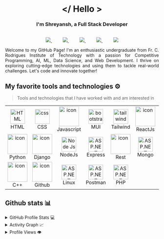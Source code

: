 
# **<div align="center"></ Hello ></div>**  
  

### <div align="center">I'm Shreyansh, a Full Stack Developer</div>  
  

<br/>  

<div align="center">

<a href="https://www.instagram.com/_shreyansh25_/">
<img src="https://img.shields.io/badge/Instagram-%23E4405F.svg?style=for-the-badge&logo=Instagram&logoColor=white">
</a>
&nbsp;&nbsp;&nbsp;&nbsp;&nbsp;&nbsp;&nbsp;&nbsp;
<a href="https://leetcode.com/shreyansh-1711/">
<img src="https://img.shields.io/badge/leetcode-000000?style=for-the-badge&logo=leetcode&logoColor=yellow">
</a>
&nbsp;&nbsp;&nbsp;&nbsp;&nbsp;&nbsp;&nbsp;&nbsp;
<a href="https://www.linkedin.com/in/shreyansh-jain1711/">
<img src="https://img.shields.io/badge/Linkedin-%231DA1F2.svg?style=for-the-badge&logo=Linkedin&logoColor=white">
</a>
&nbsp;&nbsp;&nbsp;&nbsp;&nbsp;&nbsp;&nbsp;&nbsp;
<a href="https://codeforces.com/profile/_shreyansh25_">
<img src="https://img.shields.io/badge/codeforces-1aac14?style=for-the-badge&logo=codeforces&logoColor=white">
</a>
&nbsp;&nbsp;&nbsp;&nbsp;&nbsp;&nbsp;&nbsp;&nbsp;
<a href="https://github.com/shreyansh-1711">
<img src="https://img.shields.io/badge/github-330F63?style=for-the-badge&logo=Github&logoColor=white">
</a>

</div>
<p></p>
<p align="justify">
Welcome to my GitHub Page! I'm an enthusiastic undergraduate from Fr. C. Rodrigues Institute of Technology with a passion for Competitive Programming, AI, ML, Data Science, and Web Development. I thrive on exploring cutting-edge technologies and using them to tackle real-world challenges. Let's code and innovate together!
</p>

## My favorite tools and technologies ⚙️

> Tools and technologies that I have worked with and am interested in

<table>
   <tr>
    <td align="center"  width="96">
        <img src="https://skillicons.dev/icons?i=html" width="48" height="48" alt="HTML" />
      <br>HTML
    </td>
    <td align="center" width="96">
        <img src="https://skillicons.dev/icons?i=css" width="48" height="48" alt="css" />
      <br>CSS
    </td>
      <td align="center" width="96">
        <img src="https://techstack-generator.vercel.app/js-icon.svg" alt="icon" width="65" height="65" />
      <br>Javascript
    </td>
     <td align="center"  width="96">
        <img src="https://skillicons.dev/icons?i=materialui" width="48" height="48" alt="bootstrap" />
      <br>MUI
    </td>
     <td align="center" width="96">
        <img src="https://skillicons.dev/icons?i=tailwind" width="48" height="48" alt="tailwind" />
      <br>Tailwind
    </td>
    <td align="center" width="96">
        <img src="https://techstack-generator.vercel.app/react-icon.svg" alt="icon" width="65" height="65" />
      <br>ReactJs
    </td>
    <td align="center" width="96">
        <img src="https://skillicons.dev/icons?i=nextjs" alt="icon" width="65" height="65" />
      <br>NextJs
    </td>
  </tr>

  <tr>
   <td align="center" width="96">
      <a href="#macropower-tech">
        <img src="https://techstack-generator.vercel.app/python-icon.svg" alt="icon" width="65" height="65" />
      </a>
      <br>Python
    </td>
     <td align="center" width="96">
        <img src="https://techstack-generator.vercel.app/django-icon.svg" alt="icon" width="65" height="65" />
      <br>Django
    </td>
    <td align="center" width="96">
        <img src="https://skillicons.dev/icons?i=nodejs" width="48" height="48" alt="Node Js" />
      <br>NodeJs
    </td>
    <td align="center" width="96">
        <img src="https://skillicons.dev/icons?i=expressjs" width="48" height="48" alt="ASP.NET Core" />
      <br>Express
    </td>
    <td align="center" width="96">
        <img src="https://techstack-generator.vercel.app/restapi-icon.svg" alt="icon" width="65" height="65" />
      <br>Rest
    </td>
    <td align="center" width="96">
        <img src="https://skillicons.dev/icons?i=mongodb" width="48" height="48" alt="ASP.NET Core" />
      <br>Mongo
    </td>
     <td align="center" width="96">
        <img src="https://techstack-generator.vercel.app/mysql-icon.svg" alt="icon" width="65" height="65" />
      <br>MySQL
    </td>
  </tr>
 <tr>
  <td align="center" width="96">
      <a href="#macropower-tech">
        <img src="https://techstack-generator.vercel.app/cpp-icon.svg" alt="icon" width="65" height="65" />
      </a>
      <br>C++
    </td>
    <td align="center" width="96">
      <a href="#macropower-tech">
        <img src="https://techstack-generator.vercel.app/github-icon.svg" alt="icon" width="65" height="65" />
      </a>
      <br>Github
    </td>
    <td align="center" width="96">
        <img src="https://skillicons.dev/icons?i=linux" width="48" height="48" alt="ASP.NET Core" />
      <br>Linux
    </td>
    <td align="center" width="96">
        <img src="https://skillicons.dev/icons?i=postman" width="48" height="48" alt="ASP.NET Core" />
      <br>Postman
    </td>
      <td align="center" width="96">
        <img src="https://skillicons.dev/icons?i=php" width="48" height="48" alt="ASP.NET Core" />
      <br>PHP
    </td>

 </tr>

</table>

## Github stats 📊

<details>
  <summary>GitHub Profile Stats 💻</summary>
  <br/>
    <a href="https://github.com/anuraghazra/github-readme-stats"><img alt="shreyansh's Github Stats" src="https://github-readme-stats.vercel.app/api/?username=shreyansh-1711&show_icons=true&count_private=true&theme=default&hide_border=true&bg_color=fff&title_color=00E676&icon_color=00E676" height="192px"/></a>
  <a href="https://github.com/anuraghazra/github-readme-stats"><img alt="Shreyansh's Top Languages" src="https://github-readme-stats.vercel.app/api/top-langs/?username=shreyansh-1711&langs_count=8&layout=compact&theme=default&hide_border=true&bg_color=fff&title_color=000&icon_color=000&hide=Jupyter%20Notebook" height="192px"/></a>
  <br/>
</details>

<details>
  <summary>Activity Graph 📈</summary>
  <br/>

<a href="https://github.com/ashutosh00710/github-readme-activity-graph"><img alt="rzashakeri's Activity Graph" src="https://github-readme-activity-graph.cyclic.app/graph?username=shreyansh-1711&bg_color=ffffff&color=000000&line=00ea70&point=403d3d&area=true&hide_border=true" /></a>

</details>

<details>
  <summary>Profile Views 👁️</summary>
  <br/>
  <img src="https://komarev.com/ghpvc/?username=shreyansh-1711&label=PROFILE+VIEWS&style=for-the-badge&color=brightgreen">

</details>